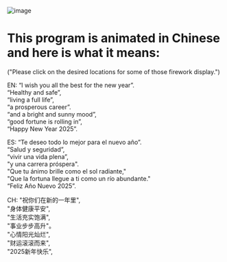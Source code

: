 ![image](https://alexxlj.github.io/2025new_year/祝大家新的一年里.jpg)
# This program is animated in Chinese and here is what it means:
("Please click on the desired locations for some of those firework display.")

EN:        “I wish you all the best for the new year”.  
				“Healthy and safe”,  
        “living a full life”,  
        “a prosperous career”.  
        “and a bright and sunny mood”,  
        “good fortune is rolling in”,  
        “Happy New Year 2025”.  

ES:       “Te deseo todo lo mejor para el nuevo año”.  
        “Salud y seguridad”,  
        “vivir una vida plena”,  
        "y una carrera próspera".  
        "Que tu ánimo brille como el sol radiante,"  
        "Que la fortuna llegue a ti como un río abundante."  
        “Feliz Año Nuevo 2025”.  

CH:        "祝你们在新的一年里",  
        "身体健康平安",  
        "生活充实饱满",  
        "事业步步高升"。  
        "心情阳光灿烂",  
        "财运滚滚而来",  
        "2025新年快乐",  
